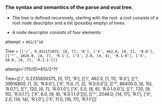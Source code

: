 ### The syntax and semantics of the parse and eval tree.

* The tree is defined recursively, starting with the root. a root consists of a root node descriptor and a list (possibly empty) of trees.

* A node descriptor consists of four elements: 

attempt = `462/2^10`

Tree = `[['/', 0.451171875, [0, 7], 'R'], ['X', 462.0, [0, 2], 'R.0'], [['^', 1024.0, [4, 7], 'R.1'], ['X', 2.0, [4, 4], 'R.1.0'], ['X', 10.0, [6, 7], 'R.1.1']]]`

attempt='(11!/(5!*6!))/2^11'

Tree=[['/', 0.2255859375, [0, 17], 'R'], [['/', 462.0, [1, 11], 'R.0'], [['!', 39916800, [1, 3], 'R.0.0'], ['X', 11.0, [1, 2], 'R.0.0.0']], [['*', 86400.0, [6, 10], 'R.0.1'], [['!', 120, [6, 7], 'R.0.1.0'], ['X', 5.0, [6, 6], 'R.0.1.0.0']], [['!', 720, [9, 10], 'R.0.1.1'], ['X', 6.0, [9, 9], 'R.0.1.1.0']]]], [['^', 2048.0, [14, 17], 'R.1'], ['X', 2.0, [14, 14], 'R.1.0'], ['X', 11.0, [16, 17], 'R.1.1']]]
